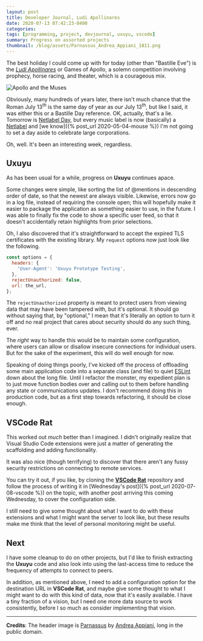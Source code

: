 ```yaml
---
layout: post
title: Developer Journal, Ludi Apollinares
date: 2020-07-13 07:42:23-0400
categories:
tags: [programming, project, devjournal, uxuyu, vscode]
summary: Progress on assorted projects
thumbnail: /blog/assets/Parnassus_Andrea_Appiani_1811.png
---
```


The best holiday I could come up with for today (other than "Bastille Eve") is the [*Ludi Apollinares*](https://en.wikipedia.org/wiki/Ludi_Apollinares) or Games of Apollo, a solemn competition involving prophecy, horse racing, and theater, which is a courageous mix.

![Apollo and the Muses](/blog/assets/Parnassus_Andrea_Appiani_1811.png "Apollo and the Muses")

Obviously, many hundreds of years later, there isn't much chance that the Roman July 13<sup>th</sup> is the same day of year as *our* July 13<sup>th</sup>, but like I said, it was either this or a Bastille Day reference.  OK, actually, that's a lie.  Tomorrow is [Netlabel Day](https://netlabelday.blogspot.com/p/home.html), but every music label is now (basically) a [Netlabel](https://en.wikipedia.org/wiki/Netlabel) and [we know]({% post_url 2020-05-04-mouse %}) I'm not going to set a day aside to celebrate large corporations.

Oh, well.  It's been an interesting week, regardless.

## Uxuyu

As has been usual for a while, progress on **Uxuyu** continues apace.

Some changes were simple, like sorting the list of @mentions in descending order of date, so that the newest are always visible.  Likewise, errors now go in a log file, instead of requiring the console open; this will hopefully make it easier to package the application as something easier to use, in the future.  I was able to finally fix the code to show a specific user feed, so that it doesn't accidentally retain highlights from prior selections.

Oh, I also discovered that it's straightforward to accept the expired TLS certificates with the existing library.  My `request` options now just look like the following.

```javascript
const options = {
  headers: {
    'User-Agent': 'Uxuyu Prototype Testing',
  },
  rejectUnauthorized: false,
  url: the_url,
};
```

The `rejectUnauthorized` property is meant to protect users from viewing data that may have been tampered with, but it's optional.  It should go without saying that, by "optional," I mean that it's literally an option to turn it off and no real project that cares about security should do any such thing, ever.

The *right* way to handle this would be to maintain some configuration, where users can allow or disallow insecure connections for individual users.  But for the sake of the experiment, this will do well enough for now.

Speaking of doing things poorly, I've kicked off the process of offloading some main application code into a separate class (and file) to quiet [ESLint](https://eslint.org/) down about the long file.  Until I refactor the monster, my expedient plan is to just move function bodies over and calling out to them before handling any state or communications updates.  I don't recommend doing this in production code, but as a first step towards refactoring, it should be close enough.

## VSCode Rat

This worked out *much* better than I imagined.  I didn't originally realize that Visual Studio Code extensions were just a matter of generating the scaffolding and adding functionality.

It was also nice (though terrifying) to discover that there aren't any fussy security restrictions on connecting to remote services.

You can try it out, if you like, by cloning the [**VSCode Rat**](https://github.com/jcolag/vscode-rat) repository and follow the process of writing it in [Wednesday's post]({% post_url 2020-07-08-vscode %}) on the topic, with another post arriving this coming Wednesday, to cover the configuration side.

I still need to give some thought about what I want to do with these extensions and what I might want the server to look like, but these results make me think that the level of personal monitoring might be useful.

## Next

I have some cleanup to do on other projects, but I'd like to finish extracting the **Uxuyu** code and also look into using the last-access time to reduce the frequency of attempts to connect to peers.

In addition, as mentioned above, I need to add a configuration option for the destination URL in **VSCode Rat**, and maybe give some thought to what I might want to do with this kind of data, now that it's easily available.  I have a tiny fraction of a vision, but I need one more data source to work consistently, before I so much as consider implementing that vision.

* * *

**Credits**:  The header image is [Parnassus](https://commons.wikimedia.org/wiki/File:Parnassus,_Andrea_Appiani_(1811).jpg) by [Andrea Appiani](https://en.wikipedia.org/wiki/Andrea_Appiani), long in the public domain.
